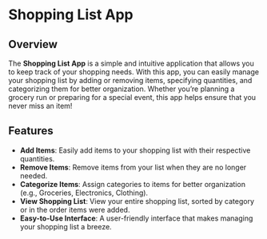 # Shopping List App

## Overview

The **Shopping List App** is a simple and intuitive application that allows you to keep track of your shopping needs. With this app, you can easily manage your shopping list by adding or removing items, specifying quantities, and categorizing them for better organization. Whether you’re planning a grocery run or preparing for a special event, this app helps ensure that you never miss an item!

## Features

- **Add Items**: Easily add items to your shopping list with their respective quantities.
- **Remove Items**: Remove items from your list when they are no longer needed.
- **Categorize Items**: Assign categories to items for better organization (e.g., Groceries, Electronics, Clothing).
- **View Shopping List**: View your entire shopping list, sorted by category or in the order items were added.
- **Easy-to-Use Interface**: A user-friendly interface that makes managing your shopping list a breeze.
